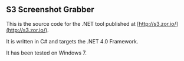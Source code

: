 S3 Screenshot Grabber
---------------

This is the source code for the .NET tool published at [http://s3.zor.io/](http://s3.zor.io/).

It is written in C# and targets the .NET 4.0 Framework.

It has been tested on Windows 7.